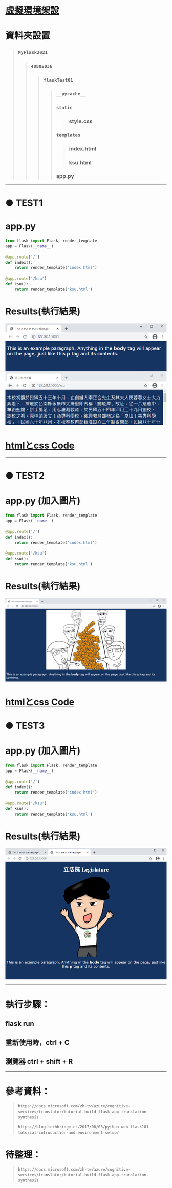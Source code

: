 # [虛擬環境架設](https://github.com/ChengHan16/Cs4high_4080E036/blob/master/%E4%BC%BA%E6%9C%8D%E7%B6%B2%E9%A0%81%E7%A8%8B%E5%BC%8F%E8%A8%AD%E8%A8%88%E3%80%8A109-2%E3%80%8B/%E8%99%9B%E6%93%AC%E7%92%B0%E5%A2%83%E6%9E%B6%E8%A8%AD.md)
# 資料夾設置
> ### `MyFlask2021`
>> ### `4080E036`
>>> ### `flaskTest01`
>>>> ### `__pycache__`
>>>> ### `static`
>>>>> ### style.css
>>>> ### `templates`
>>>>> ### index.html
>>>>> ### ksu.html
>>>> ### app.py
___
# ● TEST1 
# app.py
```python
from flask import Flask, render_template
app = Flask(__name__)

@app.route('/')
def index():
    return render_template('index.html')

@app.route('/ksu')
def ksu():
    return render_template('ksu.html')
```
# Results(執行結果)
![0324伺服網頁1](https://github.com/ChengHan16/Cs4high_4080E036/blob/master/image/0324%E4%BC%BA%E6%9C%8D%E7%B6%B2%E9%A0%811.PNG)
![0324伺服網頁2](https://github.com/ChengHan16/Cs4high_4080E036/blob/master/image/0324%E4%BC%BA%E6%9C%8D%E7%B6%B2%E9%A0%812.PNG)
# [htmlとcss Code](https://github.com/ChengHan16/Cs4high_4080E036/blob/master/%E4%BC%BA%E6%9C%8D%E7%B6%B2%E9%A0%81%E7%A8%8B%E5%BC%8F%E8%A8%AD%E8%A8%88%E3%80%8A109-2%E3%80%8B/html%E3%81%A8css.md)
___
# ● TEST2
# app.py (加入圖片)
```python
from flask import Flask, render_template
app = Flask(__name__)

@app.route('/')
def index():
    return render_template('index.html')

@app.route('/ksu')
def ksu():
    return render_template('ksu.html')
```
# Results(執行結果)
![0324伺服網頁img3](https://github.com/ChengHan16/Cs4high_4080E036/blob/master/image/0324%E4%BC%BA%E6%9C%8D%E7%B6%B2%E9%A0%81image3.PNG)
# [htmlとcss Code](https://github.com/ChengHan16/Cs4high_4080E036/blob/master/%E4%BC%BA%E6%9C%8D%E7%B6%B2%E9%A0%81%E7%A8%8B%E5%BC%8F%E8%A8%AD%E8%A8%88%E3%80%8A109-2%E3%80%8B/html%E3%81%A8css.md)
# ● TEST3
# app.py (加入圖片)
```python
from flask import Flask, render_template
app = Flask(__name__)

@app.route('/')
def index():
    return render_template('index.html')

@app.route('/ksu')
def ksu():
    return render_template('ksu.html')
```
# Results(執行結果)
![0324伺服網頁img4](https://github.com/ChengHan16/Cs4high_4080E036/blob/master/image/0324%E4%BC%BA%E6%9C%8D%E7%B6%B2%E9%A0%81image4.PNG)
___
# 執行步驟：
## flask run
## 重新使用時，ctrl + C
## 瀏覽器 ctrl + shift + R 
___
# 參考資料：
> `https://docs.microsoft.com/zh-tw/azure/cognitive-services/translator/tutorial-build-flask-app-translation-synthesis`<p>
> `https://blog.techbridge.cc/2017/06/03/python-web-flask101-tutorial-introduction-and-environment-setup/`
# 待整理：
> `https://docs.microsoft.com/zh-tw/azure/cognitive-services/translator/tutorial-build-flask-app-translation-synthesis`
